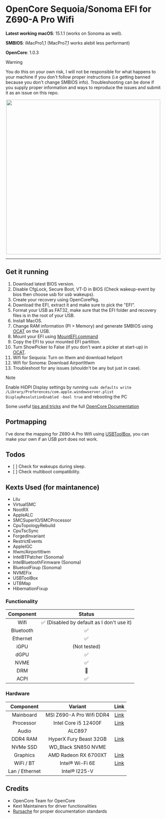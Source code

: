 # OpenCore Sequoia/Sonoma EFI for Z690-A Pro Wifi

**Latest working macOS**: 15.1.1 (works on Sonoma as well).

**SMBIOS**: iMacPro1,1 (MacPro7,1 works alebit less performant)

**OpenCore**: 1.0.3

> [!WARNING]
> You do this on your own risk, I will not be responsible for what happens to your machine if you don't follow proper instructions (i.e getting banned because you don't change SMBIOS info). Troubleshooting can be done if you supply proper information and ways to reproduce the issues and submit it as an issue on this repo.
<p align="center">
  <img width="auto" height="500px" src="https://github.com/user-attachments/assets/5534e279-92a0-4bf9-95d0-87d7b73a319b">
</p>

---

## Get it running

1. Download latest BIOS version.
2. Disable CfgLock, Secure Boot, VT-D in BIOS (Check wakeup-event by bios then choose usb for usb wakeups).
3. Create your recovery using OpenCorePkg.
4. Download the EFI, extract it and make sure to pick the "EFI".
5. Format your USB as FAT32, make sure that the EFI folder and recovery files is in the root of your USB.
6. Install MacOS.
7. Change RAM information (PI > Memory) and generate SMBIOS using [OCAT](https://github.com/ic005k/OCAuxiliaryTools) on the USB.
8. Mount your EFI using [MountEFI.command](https://github.com/corpnewt/MountEFI)
9. Copy the EFI to your mounted EFI partition.
10. Turn ShowPicker to False (if you don't want a picker at start-up) in [OCAT](https://github.com/ic005k/OCAuxiliaryTools).
11. Wifi for Sequoia: Turn on Itlwm and download heliport
12. Wifi for Sonoma: Download AirportItlwm
13. Troubleshoot for any issues (shouldn't be any but just in case).
> [!NOTE]
> Enable HiDPI Display settings by running `sudo defaults write /Library/Preferences/com.apple.windowserver.plist DisplayResolutionEnabled -bool true` and rebooting the PC

Some useful [tips and tricks](https://github.com/5T33Z0/OC-Little-Translated/tree/main/A_Config_Tips_and_Tricks) and the full [OpenCore Documentation](https://dortania.github.io/OpenCore-Install-Guide/prerequisites.html)

## Portmapping
I've done the mapping for Z690-A Pro Wifi using [USBToolBox](https://github.com/USBToolBox/tool), you can make your own if an USB port does not work.

## Todos
- [ ] Check for wakeups during sleep.
- [ ] Check multiboot compatibility.

## Kexts Used (for maintanence)

- Lilu
- VirtualSMC
- NootRX
- AppleALC
- SMCSuperIO/SMCProcessor
- CpuTopologyRebuild
- CpuTscSync
- ForgedInvariant
- RestrictEvents
- AppleIGC
- Itlwm/AirportItlwm
- IntelBTPatcher (Sonoma)
- IntelBluetoothFirmware (Sonoma)
- BluetoolFixup (Sonoma)
- NVMEFix
- USBToolBox
- UTBMap
- HibernationFixup

### Functionality
| Component    | Status |
|:---------:|:---:|
| Wifi      | ✅ (Disabled by default as I don't use it) |
| Bluetooth | ✅ |
| Ethernet  | ✅ |
| iGPU      | (Not tested) |
| dGPU      | ✅ |
| NVME      | ✅ |
| DRM       | 🚫 |
| ACPI      | ✅ |

### Hardware

| Component    | Variant                   | Link                                                                                                                                         |
|:------------:|:-------------------------:|:--------------------------------------------------------------------------------------------------------------------------------------------:|
| Mainboard    | MSI Z690-A Pro Wifi DDR4  | [Link](https://www.msi.com/Motherboard/PRO-Z690-A-WIFI-DDR4)                                                                                 |
| Processor    | Intel Core i5 12400F      | [Link](https://ark.intel.com/content/www/us/en/ark/products/134587/intel-core-i512400f-processor-18m-cache-up-to-4-40-ghz.html)              |
| Audio        | ALC897                    |                                                                                                                                              |
| DDR4 RAM     | HyperX Fury Beast 32GB    | [Link](https://www.kingston.com/datasheets/KF436C16RB1A_16.pdf)                                                                              |
| NVMe SSD     | WD_Black SN850 NVME       |                                                                                                                                              |
| Graphics     | AMD Radeon RX 6700XT      | [Link](https://www.amd.com/en/products/graphics/amd-radeon-rx-6700-xt)                                                                       |
| WiFi / BT    | Intel® Wi-Fi 6E           | [Link](https://www.intel.com/content/www/us/en/products/sku/130293/intel-wifi-6-ax201-gig/specifications.html)                               |
| Lan / Ethernet| Intel® I225-V            |                                                                                                                                              |

## Credits
- OpenCore Team for OpenCore
- Kext Maintainers for driver functionalities
- [Rursache](https://github.com/rursache) for proper documentation standards
